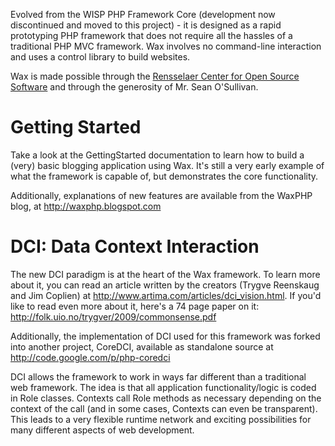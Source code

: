 Evolved from the WISP PHP Framework Core (development now discontinued and moved to this project) - it is designed as a rapid prototyping PHP framework that does not require all the hassles of a traditional PHP MVC framework.  Wax involves no command-line interaction and uses a control library to build websites.

Wax is made possible through the [Rensselaer Center for Open Source Software](http://rcos.cs.rpi.edu) and through the generosity of Mr. Sean O'Sullivan.

# Getting Started #

Take a look at the GettingStarted documentation to learn how to build a (very) basic blogging application using Wax.  It's still a very early example of what the framework is capable of, but demonstrates the core functionality.

Additionally, explanations of new features are available from the WaxPHP blog, at http://waxphp.blogspot.com

# DCI: Data Context Interaction #
The new DCI paradigm is at the heart of the Wax framework. To learn more about it, you can read an article written by the creators (Trygve Reenskaug and Jim Coplien) at http://www.artima.com/articles/dci_vision.html.  If you'd like to read even more about it, here's a 74 page paper on it: http://folk.uio.no/trygver/2009/commonsense.pdf

Additionally, the implementation of DCI used for this framework was forked into another project, CoreDCI, available as standalone source at http://code.google.com/p/php-coredci

DCI allows the framework to work in ways far different than a traditional web framework.  The idea is that all application functionality/logic is coded in Role classes.  Contexts call Role methods as necessary depending on the context of the call (and in some cases, Contexts can even be transparent).  This leads to a very flexible runtime network and exciting possibilities for many different aspects of web development.
